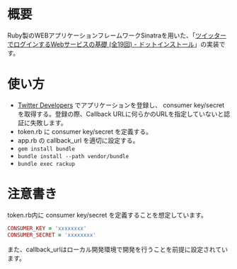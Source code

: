 # 概要

Ruby製のWEBアプリケーションフレームワークSinatraを用いた、「[ツイッターでログインするWebサービスの基礎 (全19回) - ドットインストール](http://dotinstall.com/lessons/tw_connect_php)」の実装です。

# 使い方

* [Twitter Developers](https://dev.twitter.com/) でアプリケーションを登録し、 consumer key/secret を取得する。登録の際、Callback URLに何らかのURLを指定していないと認証に失敗します。
* token.rb に consumer key/secret を定義する。
* app.rb の callback\_url を適切に設定する。
* `gem install bundle`
* `bundle install --path vendor/bundle`
* `bundle exec rackup`

# 注意書き

token.rb内に consumer key/secret を定義することを想定しています。

```ruby
CONSUMER_KEY = 'xxxxxxxx'
CONSUMER_SECRET = 'xxxxxxxx'
```

また、callback\_urlはローカル開発環境で開発を行うことを前提に設定されています。

